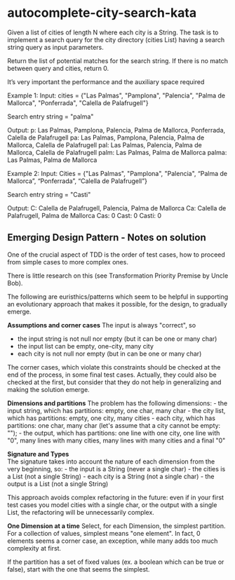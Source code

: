 # autocomplete-city-search-kata
Given a list of cities of length N where each city is a String. 
The task is to implement a search query for the city directory (cities List) having a search string query as input parameters.

Return the list of potential matches for the search string. 
If there is no match between query and cities, return 0.

It’s very important the performance and the auxiliary space required

Example 1:
Input:
cities = {"Las Palmas", "Pamplona", "Palencia", "Palma de Mallorca", "Ponferrada", "Calella de Palafrugell"}

Search entry string = "palma"

Output:
p: Las Palmas, Pamplona, Palencia, Palma de Mallorca, Ponferrada, Calella de Palafrugell
pa: Las Palmas, Pamplona, Palencia, Palma de Mallorca, Calella de Palafrugell
pal: Las Palmas, Palencia, Palma de Mallorca, Calella de Palafrugell
palm: Las Palmas, Palma de Mallorca
palma: Las Palmas, Palma de Mallorca

Example 2:
Input:
Cities = {"Las Palmas", "Pamplona", "Palencia", “Palma de Mallorca”, “Ponferrada”, “Calella de Palafrugell”}

Search entry string = "Casti"

Output:
C: Calella de Palafrugell, Palencia, Palma de Mallorca
Ca: Calella de Palafrugell, Palma de Mallorca
Cas: 0
Cast: 0
Casti: 0

## Emerging Design Pattern - Notes on solution
One of the crucial aspect of TDD is the order of test cases,
how to proceed from simple cases to more complex ones.

There is little research on this (see Transformation Priority Premise by Uncle Bob).

The following are euristhics/patterns which seem to be helpful
in supporting an evolutionary approach that makes it possible,
for the design, to gradually emerge.

**Assumptions and corner cases**
The input is always "correct", so
- the input string is not null nor empty (but it can be one or many char) 
- the input list can be empty, one-city, many city
- each city is not null nor empty (but in can be one or many char)

The corner cases, which violate this constraints should be checked at the end of the process,
in some final test cases.
Actually, they could also be checked at the first, but consider that they do not help
in generalizing and making the solution emerge.

**Dimensions and partitions**
The problem has the following dimensions:
    - the input string, which has partitions: empty, one char, many char
    - the city list, which has partitions: empty, one city, many cities
    - each city, which has partitions: one char, many char (let's assume that a city cannot be empty: "");
    - the output, which has partitions: 
        one line with one city, 
        one line with "0", 
        many lines with many cities,
        many lines with many cities and a final "0"

**Signature and Types**    
The signature takes into account the nature of each dimension from the very beginning, so:
    - the input is a String (never a single char)
    - the cities is a List (not a single String)
    - each city is a String (not a single char)
    - the output is a List<String> (not a single String)

This approach avoids complex refactoring in the future:
even if in your first test cases you model cities with a single char,
or the output with a single List, the refactoring will be unnecessarily complex.

**One Dimension at a time**
Select, for each Dimension, the simplest partition.
For a collection of values, simplest means "one element". 
In fact, 0 elements seems a corner case, an exception, while many adds too much complexity at first.

If the partition has a set of fixed values (ex. a boolean which can be true or false),
start with the one that seems the simplest.




